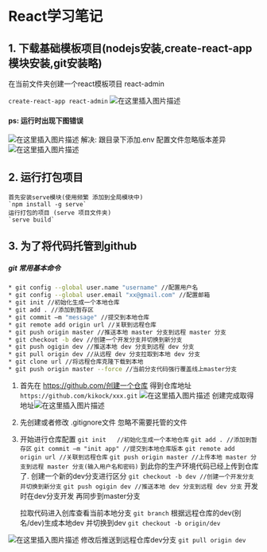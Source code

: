 # React学习笔记

 ## 1. 下载基础模板项目(nodejs安装,create-react-app模块安装,git安装略)
在当前文件夹创建一个react模板项目 react-admin

`
  create-react-app react-admin
`
 ![在这里插入图片描述](https://img-blog.csdnimg.cn/20200225140317337.png)
#### ps: 运行时出现下图错误
![在这里插入图片描述](https://img-blog.csdnimg.cn/20200225140726216.png)
解决: 跟目录下添加.env 配置文件忽略版本差异
![在这里插入图片描述](https://img-blog.csdnimg.cn/20200225140943924.png)

##  2. 运行打包项目
 	首先安装serve模块(使用频繁 添加到全局模块中)
 	`npm install -g serve`
  	运行打包的项目 (serve 项目文件夹)
  	`serve build`
## 3. 为了将代码托管到github
##### git 常用基本命令
```bash
* git config --global user.name "username" //配置用户名
* git config --global user.email "xx@gmail.com" //配置邮箱
* git init //初始化生成一个本地仓库
* git add . //添加到暂存区
* git commit –m "message" //提交到本地仓库
* git remote add origin url //关联到远程仓库
* git push origin master //推送本地 master 分支到远程 master 分支
* git checkout -b dev //创建一个开发分支并切换到新分支
* git push ogigin dev //推送本地 dev 分支到远程 dev 分支
* git pull origin dev //从远程 dev 分支拉取到本地 dev 分支
* git clone url //将远程仓库克隆下载到本地
* git push origin master --force //当前分支代码强行覆盖线上master分支
```

1. 首先在 https://github.com/创建一个仓库 得到仓库地址
	`https://github.com/kikock/xxx.git`
	![在这里插入图片描述](https://img-blog.csdnimg.cn/20200225144736583.png)
	创建完成取得地址![在这里插入图片描述](https://img-blog.csdnimg.cn/20200225144918744.png?x-oss-process=image/watermark,type_ZmFuZ3poZW5naGVpdGk,shadow_10,text_aHR0cHM6Ly9ibG9nLmNzZG4ubmV0L2tpa29jaw==,size_16,color_FFFFFF,t_70)
3. 先创建或者修改 .gitignore文件 忽略不需要托管的文件
4. 开始进行仓库配置
	`git init   //初始化生成一个本地仓库`
	`git add . //添加到暂存区`
	`git commit –m "init app" //提交到本地仓库版本`
	`git remote add origin url //关联到远程仓库`
	`git push origin master //上传本地 master 分支到远程 master 分支(输入用户名和密码)`
	到此你的生产环境代码已经上传到仓库了.
	创建一个新的dev分支进行区分
	`git checkout -b dev //创建一个开发分支并切换到新分支`
	`git push ogigin dev //推送本地 dev 分支到远程 dev 分支`
	开发时在dev分支开发 再同步到master分支
	
	拉取代码进入创库查看当前本地分支
	`git branch`
	根据远程仓库的dev(别名/dev)生成本地dev 并切换到dev
	`git checkout -b origin/dev`
	
![在这里插入图片描述](https://img-blog.csdnimg.cn/20200225144318519.png)
修改后推送到远程仓库dev分支
`git pull origin dev`
